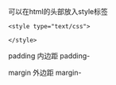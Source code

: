 
可以在html的头部放入style标签
```
<style type="text/css">

</style>
```
padding 内边距
padding-


margin 外边距
margin-
